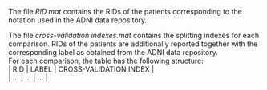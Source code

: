 The file *RID.mat* contains the RIDs of the patients corresponding to the notation used in the ADNI data repository.

The file *cross-validation indexes.mat* contains the splitting indexes for each comparison.
RIDs of the patients are additionally reported together with the corresponding label as obtained from the ADNI data repository. <br>
For each comparison, the table has the following structure: <br>
|  RID  |  LABEL  |  CROSS-VALIDATION INDEX  | <br>
|  ...  |  ...    |  ...                     |
